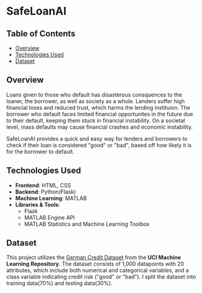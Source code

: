 # SafeLoanAI

## Table of Contents
- [Overview](#overview)
- [Technologies Used](#technologies-used)
- [Dataset](#dataset)
## Overview 

Loans given to those who default has disasterous consquences to the loaner, the borrower, as well as society as a whole. Lenders suffer high financial loses and reduced trust, which harms the lending instituion. The borrower who default faces limited financial opportunites in the future due to their default, keeping them stuck in financial instability. On a societal level, mass defaults may cause financial crashes and economic instability. 

SafeLoanAI provides a quick and easy way for lenders and borrowers to check if their loan is considered "good" or "bad", based off how likely it is for the borrower to default.

## Technologies Used

- **Frontend**: HTML, CSS
- **Backend**: Python(Flask)
- **Machine Learning**: MATLAB
- **Libraries & Tools**:
  - Flask
  - MATLAB Engine API
  - MATLAB Statistics and Machine Learning Toolbox

 ## Dataset

This project utilizes the [German Credit Dataset](https://archive.ics.uci.edu/dataset/144/statlog+german+credit+data) from the **UCI Machine Learning Repository**. The dataset consists of 1,000 datapoints with 20 attributes, which include both numerical and categorical variables, and a class variable indicating credit risk ("good" or "bad"). I split the dataset into training data(70%) and testing data(30%).

